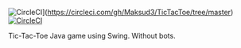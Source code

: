 ![CircleCI](https://img.shields.io/circleci/build/github/Maksud3/TicTacToe/master)](https://circleci.com/gh/Maksud3/TicTacToe/tree/master)
[![CircleCI](https://circleci.com/gh/Maksud3/TicTacToe/tree/master.svg?style=shield)](https://circleci.com/gh/Maksud3/TicTacToe/tree/master)

Tic-Tac-Toe Java game using Swing. Without bots.
